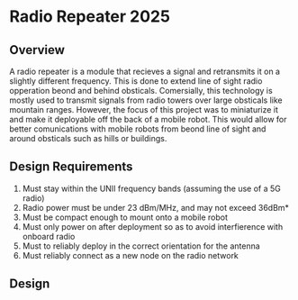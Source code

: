 # Radio Repeater 2025 #

## Overview ##

A radio repeater is a module that recieves a signal and retransmits it on a slightly
different frequency. This is done to extend line of sight radio opperation beond and
behind obsticals. Comersially, this technology is mostly used to transmit signals from
radio towers over large obsticals like mountain ranges. However, the focus of this project
was to miniaturize it and make it deployable off the back of a mobile robot. This would
allow for better comunications with mobile robots from beond line of sight and around 
obsticals such as hills or buildings.

## Design Requirements ##

<ol>
    <li>Must stay within the UNII frequency bands (assuming the use of a 5G radio)</li>
    <li>Radio power must be under 23 dBm/MHz, and may not exceed 36dBm*</li>
    <li>Must be compact enough to mount onto a mobile robot</li>
    <li>Must only power on after deployment so as to avoid interfierence with onboard radio</li>
    <li>Must to reliably deploy in the correct orientation for the antenna</li>
    <li>Must reliably connect as a new node on the radio network</li>
</ol>

## Design ##

